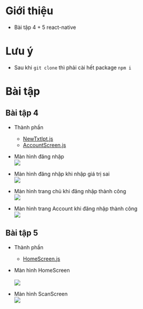 ﻿# Giới thiệu
- Bài tập 4 + 5 react-native

# Lưu ý
- Sau khi `git clone` thì phải cài hết package `npm i`

# Bài tập


## Bài tập 4
- Thành phần 
    - [NewTxtIpt.js](./components/NewTxtIpt.js)
    - [AccountScreen.js](./app/tab/AccountScreen.js)

- Màn hình đăng nhập <br>
    <img src="./img/loginScreen.png">
- Màn hình đăng nhập khi nhập giá trị sai <br>
    <img src="./img/loginIllegal.png">
- Màn hình trang chủ khi đăng nhập thành công <br>
    <img src="./img/loginSuccess1.png">
- Màn hình trang Account khi đăng nhập thành công <br>
    <img src="./img/loginSuccess2.png">


## Bài tập 5
- Thành phần 
  - [HomeScreen.js](./app/tab/HomeScreen.js)

- Màn hình HomeScreen <br>  
    <img src="./img/b5home.png">

- Màn hình ScanScreen <br>
    <img src="./img/b5scan.png">
